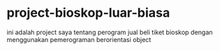 # project-bioskop-luar-biasa
ini adalah project saya tentang perogram jual beli tiket bioskop dengan menggunakan pemerograman berorientasi object 
